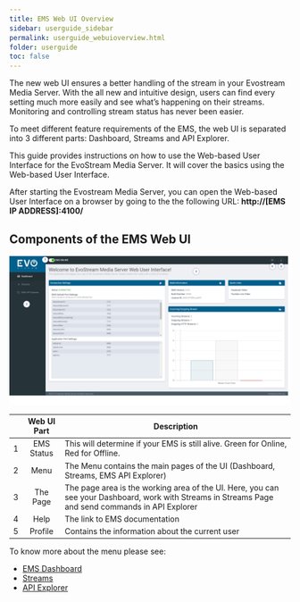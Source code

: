 ```yaml
---
title: EMS Web UI Overview
sidebar: userguide_sidebar
permalink: userguide_webuioverview.html
folder: userguide
toc: false
---
```


The new web UI ensures a better handling of the stream in your Evostream Media Server. With the all new and intuitive design, users can find every setting much more easily and see what’s happening on their streams. Monitoring and controlling stream status has never been easier. 

To meet different feature requirements of the EMS, the web UI is separated into 3 different parts: Dashboard, Streams and API Explorer.

This guide provides instructions on how to use the Web-based User Interface for the EvoStream Media Server. It will cover the basics using the Web-based User Interface. 

After starting the Evostream Media Server, you can open the Web-based User Interface on a browser by going to the 
the following URL:  **http://[EMS IP ADDRESS]:4100/**





## Components of the EMS Web UI

![](images/userguide/webuiparts.jpg)



|      | Web UI Part | Description                              |
| :--: | :---------: | ---------------------------------------- |
|  1   | EMS Status  | This will determine if your EMS is still alive. Green for Online, Red for Offline. |
|  2   |    Menu     | The Menu contains the main pages of the UI (Dashboard, Streams, EMS API Explorer) |
|  3   |  The Page   | The page area is the working area of the UI. Here, you can see your Dashboard, work with Streams in Streams Page and send commands in API Explorer |
|  4   |    Help     | The link to EMS documentation            |
|  5   |   Profile   | Contains the information about the current user |



To know more about the menu please see:

- [EMS Dashboard](userguide_dashboard.html)
- [Streams](userguide_streams.html)
- [API Explorer](userguide_apiexplorer.html)